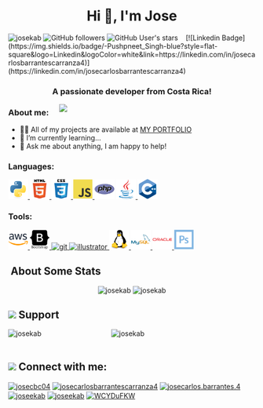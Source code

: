 <h1 align="center">Hi 👋, I'm Jose</h1>
<p align="left"> 
  <img src="https://komarev.com/ghpvc/?username=josekab&label=Profile%20views&color=0e75b6&style=flat" alt="josekab" />
  <img alt="GitHub followers" src="https://img.shields.io/github/followers/josekab?style=social"> 
  <img alt="GitHub User's stars" src="https://img.shields.io/github/stars/josekab?style=social"> &nbsp;&nbsp;
[![Linkedin Badge](https://img.shields.io/badge/-Pushpneet_Singh-blue?style=flat-square&logo=Linkedin&logoColor=white&link=https://linkedin.com/in/josecarlosbarrantescarranza4)](https://linkedin.com/in/josecarlosbarrantescarranza4) 

  
</p>
<h3 align="center">A passionate developer from Costa Rica!</h3>
<img src="https://media.tenor.com/tbK7atZlDWMAAAAC/typing.gif" width="400" align="right"/>

<h3 align="left">About me:</h3>

- 👨‍💻 All of my projects are available at <a href="https://josekab.github.io/portfolioo/">MY PORTFOLIO</a>
- 🌱 I’m currently learning...
- 💬 Ask me about anything, I am happy to help!

<h3 align="left">Languages:</h3>
<a href="https://www.python.org" target="_blank" rel="noreferrer"> <img src="https://raw.githubusercontent.com/devicons/devicon/master/icons/python/python-original.svg" alt="python" width="40" height="40"/> </a>
<a href="https://www.w3.org/html/" target="_blank" rel="noreferrer"> <img src="https://raw.githubusercontent.com/devicons/devicon/master/icons/html5/html5-original-wordmark.svg" alt="html5" width="40" height="40"/> </a>
<a href="https://www.w3schools.com/css/" target="_blank" rel="noreferrer"> <img src="https://raw.githubusercontent.com/devicons/devicon/master/icons/css3/css3-original-wordmark.svg" alt="css3" width="40" height="40"/> </a>
<a href="https://developer.mozilla.org/en-US/docs/Web/JavaScript" target="_blank" rel="noreferrer"> <img src="https://raw.githubusercontent.com/devicons/devicon/master/icons/javascript/javascript-original.svg" alt="javascript" width="40" height="40"/> </a>
<a href="https://www.php.net" target="_blank" rel="noreferrer"> <img src="https://raw.githubusercontent.com/devicons/devicon/master/icons/php/php-original.svg" alt="php" width="40" height="40"/></a>
<a href="https://www.java.com" target="_blank" rel="noreferrer"> <img src="https://raw.githubusercontent.com/devicons/devicon/master/icons/java/java-original.svg" alt="java" width="40" height="40"/> </a>
<a href="https://www.w3schools.com/cpp/" target="_blank" rel="noreferrer"> <img src="https://raw.githubusercontent.com/devicons/devicon/master/icons/cplusplus/cplusplus-original.svg" alt="cplusplus" width="40" height="40"/> </a>


<h3 align="left">Tools:</h3>
<p align="left"> 
<a href="https://aws.amazon.com" target="_blank" rel="noreferrer"> <img src="https://raw.githubusercontent.com/devicons/devicon/master/icons/amazonwebservices/amazonwebservices-original-wordmark.svg" alt="aws" width="40" height="40"/> </a> 
<a href="https://getbootstrap.com" target="_blank" rel="noreferrer"> <img src="https://raw.githubusercontent.com/devicons/devicon/master/icons/bootstrap/bootstrap-plain-wordmark.svg" alt="bootstrap" width="40" height="40"/> </a>  
<a href="https://git-scm.com/" target="_blank" rel="noreferrer"> <img src="https://www.vectorlogo.zone/logos/git-scm/git-scm-icon.svg" alt="git" width="40" height="40"/> </a>  
<a href="https://www.adobe.com/in/products/illustrator.html" target="_blank" rel="noreferrer"> <img src="https://www.vectorlogo.zone/logos/adobe_illustrator/adobe_illustrator-icon.svg" alt="illustrator" width="40" height="40"/> </a>   
<a href="https://www.linux.org/" target="_blank" rel="noreferrer"> <img src="https://raw.githubusercontent.com/devicons/devicon/master/icons/linux/linux-original.svg" alt="linux" width="40" height="40"/> </a> 
<a href="https://www.mysql.com/" target="_blank" rel="noreferrer"> <img src="https://raw.githubusercontent.com/devicons/devicon/master/icons/mysql/mysql-original-wordmark.svg" alt="mysql" width="40" height="40"/> </a> 
<a href="https://www.oracle.com/" target="_blank" rel="noreferrer"> <img src="https://raw.githubusercontent.com/devicons/devicon/master/icons/oracle/oracle-original.svg" alt="oracle" width="40" height="40"/> </a> 
<a href="https://www.photoshop.com/en" target="_blank" rel="noreferrer"> <img src="https://raw.githubusercontent.com/devicons/devicon/master/icons/photoshop/photoshop-line.svg" alt="photoshop" width="40" height="40"/> </a>  
</p>

## <img src="" width="50px"> About Some Stats
<div align="center">
<img height="150em" src="https://github-readme-stats.vercel.app/api/top-langs?username=josekab&show_icons=true&locale=en&layout=compact" alt="josekab" />
<img height="150em" src="https://github-readme-stats.vercel.app/api?username=josekab&show_icons=true&locale=en" alt="josekab" />
</div>

## <img src="https://media.tenor.com/Ui4AT07IoKIAAAAi/star-spin.gif" width="50px"> Support
<p><a href="https://www.buymeacoffee.com/josekab"> <img align="left" src="https://cdn.buymeacoffee.com/buttons/v2/default-yellow.png" height="50" width="210" alt="josekab" /></a><a href="https://ko-fi.com/josekab"> <img align="left" src="https://cdn.ko-fi.com/cdn/kofi3.png?v=3" height="50" width="210" alt="josekab" /></a></p><br><br>

## <img src="https://media.tenor.com/Ui4AT07IoKIAAAAi/star-spin.gif" width="50px"> Connect with me:
<p align="left">
<a href="https://twitter.com/josecbc04" target="blank"><img align="center" src="https://raw.githubusercontent.com/rahuldkjain/github-profile-readme-generator/master/src/images/icons/Social/twitter.svg" alt="josecbc04" height="30" width="40" /></a>
<a href="https://linkedin.com/in/josecarlosbarrantescarranza4" target="blank"><img align="center" src="https://raw.githubusercontent.com/rahuldkjain/github-profile-readme-generator/master/src/images/icons/Social/linked-in-alt.svg" alt="josecarlosbarrantescarranza4" height="30" width="40" /></a>
<a href="https://fb.com/josecarlos.barrantes.4" target="blank"><img align="center" src="https://raw.githubusercontent.com/rahuldkjain/github-profile-readme-generator/master/src/images/icons/Social/facebook.svg" alt="josecarlos.barrantes.4" height="30" width="40" /></a>
<a href="https://instagram.com/joseekab" target="blank"><img align="center" src="https://raw.githubusercontent.com/rahuldkjain/github-profile-readme-generator/master/src/images/icons/Social/instagram.svg" alt="joseekab" height="30" width="40" /></a>
<a href="https://www.youtube.com/c/joseekab" target="blank"><img align="center" src="https://raw.githubusercontent.com/rahuldkjain/github-profile-readme-generator/master/src/images/icons/Social/youtube.svg" alt="joseekab" height="30" width="40" /></a>
<a href="https://discord.gg/WCYDuFKW" target="blank"><img align="center" src="https://raw.githubusercontent.com/rahuldkjain/github-profile-readme-generator/master/src/images/icons/Social/discord.svg" alt="WCYDuFKW" height="30" width="40" /></a>
</p>
